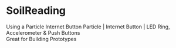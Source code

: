 # SoilReading

Using a Particle Internet Button 
Particle | Internet Button | LED Ring, Accelerometer & Push Buttons  
Great for Building Prototypes
